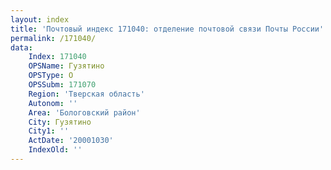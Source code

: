 ```yaml
---
layout: index
title: 'Почтовый индекс 171040: отделение почтовой связи Почты России'
permalink: /171040/
data:
    Index: 171040
    OPSName: Гузятино
    OPSType: О
    OPSSubm: 171070
    Region: 'Тверская область'
    Autonom: ''
    Area: 'Бологовский район'
    City: Гузятино
    City1: ''
    ActDate: '20001030'
    IndexOld: ''
---
```

